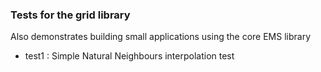 ### Tests for the grid library

Also demonstrates building small applications using the core EMS library

* test1 : Simple Natural Neighbours interpolation test
